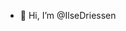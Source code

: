 - 👋 Hi, I’m @IlseDriessen

<!---
IlseDriessen/IlseDriessen is a ✨ special ✨ repository because its `README.md` (this file) appears on your GitHub profile.
You can click the Preview link to take a look at your changes.
--->
